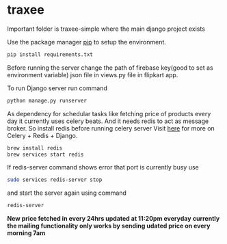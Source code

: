 # traxee
Important folder is traxee-simple where the main django project exists

Use the package manager [pip](https://pip.pypa.io/en/stable/) to setup the environment.
```bash
pip install requirements.txt
```
Before running the server change the path of firebase key(good to set as environment variable) json file in views.py file in flipkart app.

To run Django server run command
```bash
python manage.py runserver
```
As dependency for schedular tasks like fetching price of products every day it currently uses celery beats. And it needs redis to act as message broker.
So install redis before running celery server
Visit [here](https://www.codingforentrepreneurs.com/blog/celery-redis-django/) for more on Celery + Redis + Django.
```bash
brew install redis
brew services start redis
```

If redis-server command shows error that port is currently busy use
```bash
sudo services redis-server stop
```
and start the server again using command
```bash
redis-server
```
**New price fetched in every 24hrs updated at 11:20pm everyday**
**currently the mailing functionality only works by sending udated price on every morning 7am**
